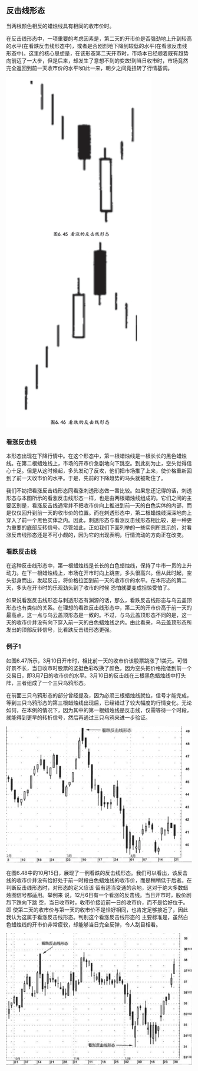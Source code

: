 ## 反击线形态
当两根颜色相反的蜡烛线具有相同的收市价时。

在反击线形态中，一项重要的考虑因素是，第二天的开市价是否强劲地上升到较高的水平(在看跌反击线形态中)，或者是否剧烈地下降到较低的水平(在看涨反击线形态中)。这里的核心思想是，在该形态第二天开市时，市场本已经顺着既有趋势向前迈了一大步，但是后来，却发生了意想不到的变故!到当日收市时，市场竟然完全返回到前一天收市价的水平!如此一来，朝夕之间竟扭转了行情基调。

![alt text](img/18-反击线.png)

### 看涨反击线
本形态出现在下降行情中。在这个形态中，第一根蜡烛线是一根长长的黑色蜡烛线。在第二根蜡烛线上，市场的开市价急剧地向下跳空。到此刻为止，空头觉得信心十足。但是从这时候起，多头发动了反攻，他们把市场推了上来，使价格重新回到了前一天收市价的水平。于是，先前的下降趋势的马头就被勒住了。

我们不妨把看涨反击线形态同看涨刺透形态做一番比较。如果您还记得的话，刺透形态与本图所示的看涨反击线形态一样，也是由两根蜡烛线组成的。它们之间的主要区别是，看涨反击线通常并不把收市价向上推进到前一天的白色实体的内部，而是仅仅回升到前一天的收市价的位置。而在刺透形态中，第二根蜡烛线深深地向上穿入了前一个黑色实体之内。因此，刺透形态与看涨反击线形态相比较，是一种更为重要的底部反转信号。尽管如此，正如我们下面列举的一些实例所显示的，对看涨反击线形态还是不可小觑的，因为它的出现表明，行情流动的方向正在改变。

### 看跌反击线
在这种反击线形态中，第一根蜡烛线是长长的白色蜡烛线，保持了牛市一贯的上升动力。在下一根蜡烛线上，市场在开市时向上跳空，多头很高兴。但从此时起，空头挺身而出，发起反击，将价格拉回到前一天的收市价的水平。在本形态的第二天，多头在开市时的乐观劲头到了收市的时候 恐怕就要变成担惊受怕了。

如果说看涨反击线形态与刺透形态有渊源的话，那么，看跌反击线形态与乌云盖顶形态也有类似的关系。在理想的看跌反击线形态中，第二天的开市价高于前一天的最高点，这一点与乌云盖顶形态是一致的。不过，与乌云盖顶形态不同的是，这一天的收市价并没有向下穿入前一天的白色蜡烛线之内。由此看来，乌云盖顶形态所发出的顶部反转信号，比看跌反击线形态更强。

### 例子1
如图6.47所示，3月10日开市时，相比前一天的收市价该股票跳涨了1美元。可惜好景不长，当日收市时股票的坚挺色彩改换了颜色，因为空头把价格拖低到前一个交易日，即3月7日的收市价的水平。3月10日的反击线在三根黑色蜡烛线中打头阵，三者组成了一个三只乌鸦形态。

在前面三只乌鸦形态的部分曾经提及，因为必须三根蜡烛线就位，信号才能完成，等到三只乌鸦形态的第三根蜡烛线出现后，已经错过了较大幅度的行情变化。无论如何，在本例的情况下，因为其中的第一根蜡烛线是反击线，仅需等待一个时段，就能得到更早的转折信号，然后再通过三只乌鸦来进一步验证。

![alt text](img/18-反击线2.png)

在图6.48中的10月15日，展现了一例看跌的反击线形态。我们可以看出，该反击线的收市价并没有恰好处于前一时段白色蜡烛线的收市价，而是稍稍低于后者。在判断反击线形态时，对形态的定义应该 留有适当变通的余地，这对于绝大多数蜡烛图信号都适用。举例来 说，12月6日有一个看涨的反击线。当日开市时，股价剧烈下跌向下跳 空，当日收市时，收市价接近前一日的收市价，而不是恰好位于。即 使第二天的收市价与第一天的收市价不是恰好相同，也肯定足够接近了，因此我认为这属于看涨反击线形态。判别这个看涨反击线形态的 主要标准是，虽然白色蜡烛线的开市价非常疲软，却能够当日完全反弹，令人刮目相看。

![alt text](img/18-反击线3.png)
